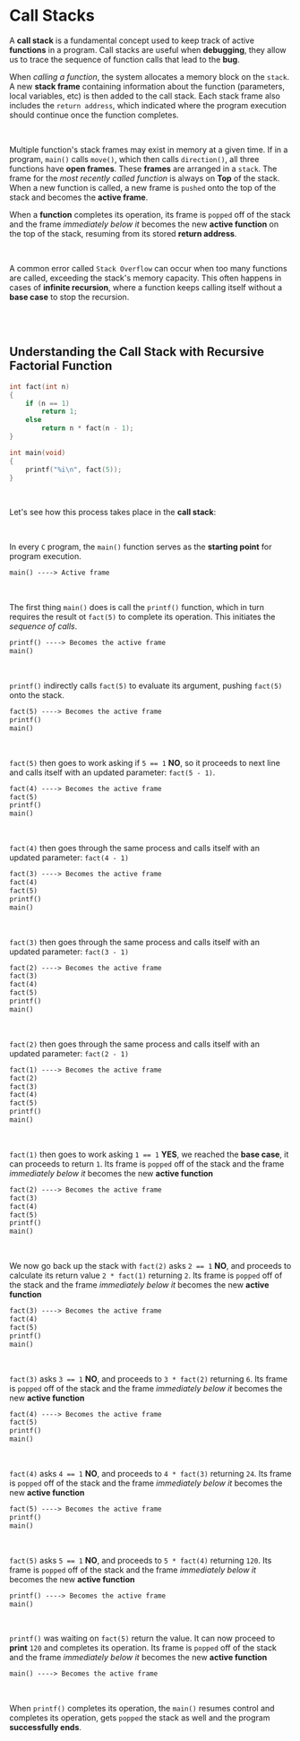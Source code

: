 # Call Stacks

A **call stack** is a fundamental concept used to keep track of active **functions** in a program. Call stacks are useful when **debugging**, they allow us to trace the sequence of function calls that lead to the **bug**.

When *calling a function*, the system allocates a memory block on the `stack`. A new **stack frame** containing information about the function (parameters, local variables, etc) is then added to the call stack. Each stack frame also includes the `return address`, which indicated where the program execution should continue once the function completes.

<br>

Multiple function's stack frames may exist in memory at a given time. If in a program, `main()` calls `move()`, which then calls `direction()`, all three functions have **open frames**. These **frames** are arranged in a `stack`. The frame for the *most recently called function* is always on **Top** of the stack. When a new function is called, a new frame is `pushed` onto the top of the stack and becomes the **active frame**.

When a **function** completes its operation, its frame is `popped` off of the stack and the frame *immediately below it* becomes the new **active function** on the top of the stack, resuming from its stored **return address**.

<br>

A common error called `Stack Overflow` can occur when too many functions are called, exceeding the stack's memory capacity. This often happens in cases of **infinite recursion**, where a function keeps calling itself without a **base case** to stop the recursion.

<br><br>

## Understanding the Call Stack with Recursive Factorial Function

```c
int fact(int n)
{
    if (n == 1)
        return 1;
    else
        return n * fact(n - 1);
}

int main(void)
{
    printf("%i\n", fact(5));
}
```
<br>

Let's see how this process takes place in the **call stack**:

<br>

In every `C` program, the `main()` function serves as the **starting point** for program execution.
```txt
main() ----> Active frame
```
<br>

The first thing `main()` does is call the `printf()` function, which in turn requires the result ot `fact(5)` to complete its operation. This initiates the *sequence of calls*.
```txt
printf() ----> Becomes the active frame
main()
```
<br>

`printf()` indirectly calls `fact(5)` to evaluate its argument, pushing `fact(5)` onto the stack.
```txt
fact(5) ----> Becomes the active frame
printf()
main()
```
<br>

`fact(5)` then goes to work asking if `5 == 1` **NO**, so it proceeds to next line and calls itself with an updated parameter: `fact(5 - 1)`.
```txt
fact(4) ----> Becomes the active frame
fact(5)
printf()
main()
```
<br>

`fact(4)` then goes through the same process and calls itself with an updated parameter: `fact(4 - 1)`
```txt
fact(3) ----> Becomes the active frame
fact(4)
fact(5)
printf()
main()
```
<br>

`fact(3)` then goes through the same process and calls itself with an updated parameter: `fact(3 - 1)`
```txt
fact(2) ----> Becomes the active frame
fact(3)
fact(4)
fact(5)
printf()
main()
```
<br>

`fact(2)` then goes through the same process and calls itself with an updated parameter: `fact(2 - 1)`
```txt
fact(1) ----> Becomes the active frame
fact(2)
fact(3)
fact(4)
fact(5)
printf()
main()
```
<br>

`fact(1)` then goes to work asking `1 == 1` **YES**, we reached the **base case**, it can proceeds to return `1`. Its frame is `popped` off of the stack and the frame *immediately below it* becomes the new **active function**
```txt
fact(2) ----> Becomes the active frame
fact(3)
fact(4)
fact(5)
printf()
main()
```
<br>

We now go back up the stack with `fact(2)` asks `2 == 1` **NO**, and proceeds to calculate its return value `2 * fact(1)` returning `2`. Its frame is `popped` off of the stack and the frame *immediately below it* becomes the new **active function**
```txt
fact(3) ----> Becomes the active frame
fact(4)
fact(5)
printf()
main()
```
<br>

`fact(3)` asks `3 == 1` **NO**, and proceeds to `3 * fact(2)` returning `6`. Its frame is `popped` off of the stack and the frame *immediately below it* becomes the new **active function**
```txt
fact(4) ----> Becomes the active frame
fact(5)
printf()
main()
```
<br>

`fact(4)` asks `4 == 1` **NO**, and proceeds to `4 * fact(3)` returning `24`. Its frame is `popped` off of the stack and the frame *immediately below it* becomes the new **active function**
```txt
fact(5) ----> Becomes the active frame
printf()
main()
```
<br>

`fact(5)` asks `5 == 1` **NO**, and proceeds to `5 * fact(4)` returning `120`. Its frame is `popped` off of the stack and the frame *immediately below it* becomes the new **active function**
```txt
printf() ----> Becomes the active frame
main()
```
<br>

`printf()` was waiting on `fact(5)` return the value. It can now proceed to **print** `120` and completes its operation. Its frame is `popped` off of the stack and the frame *immediately below it* becomes the new **active function**
```txt
main() ----> Becomes the active frame
```
<br>

When `printf()` completes its operation, the `main()` resumes control and completes its operation, gets `popped` the stack as well and the program **successfully ends**.
